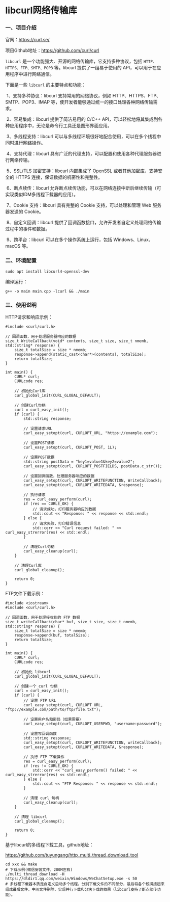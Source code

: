 # libcurl网络传输库

### 一、项目介绍

官网：https://curl.se/

项目Github地址：https://github.com/curl/curl

`libcurl` 是一个功能强大、开源的网络传输库，它支持多种协议，包括 `HTTP、HTTPS、FTP、SMTP、POP3` 等。libcurl 提供了一组易于使用的 API，可以用于在应用程序中进行网络通信。

下面是一些 `libcurl` 的主要特点和功能：

​	1、支持多种协议：libcurl 支持常用的网络协议，例如 HTTP、HTTPS、FTP、SMTP、POP3、IMAP 等，使开发者能够通过统一的接口处理各种网络传输需求。

​	2、容易集成：libcurl 提供了简洁易用的 C/C++ API，可以轻松地将其集成到各种应用程序中，无论是命令行工具还是图形界面应用。

​	3、多线程支持：libcurl 可以与多线程环境很好地配合使用，可以在多个线程中同时进行网络操作。

​	4、支持代理：libcurl 具有广泛的代理支持，可以配置和使用各种代理服务器进行网络传输。

​	5、SSL/TLS 加密支持：libcurl 内部集成了 OpenSSL 或者其他加密库，支持安全的 HTTPS 连接，保证数据的机密性和完整性。

​	6、断点续传：libcurl 允许断点续传功能，可以在网络连接中断后继续传输（可实现类似IDM多线程下载器的应用）。

​	7、Cookie 支持：libcurl 具有完整的 Cookie 支持，可以处理和管理 Web 服务器发送的 Cookie。

​	8、自定义回调：libcurl 提供了回调函数接口，允许开发者自定义处理网络传输过程中的事件和数据。

​	9、跨平台：libcurl 可以在多个操作系统上运行，包括 Windows、Linux、macOS 等。

### 二、环境配置

```# apt安装
sudo apt install libcurl4-openssl-dev
```

编译运行：

```# apt安装
g++ -o main main.cpp -lcurl && ./main
```

### 三、使用说明

HTTP请求和响应示例：

```#include <iostream>
#include <curl/curl.h>

// 回调函数，用于处理服务器响应的数据
size_t WriteCallback(void* contents, size_t size, size_t nmemb, std::string* response) {
    size_t totalSize = size * nmemb;
    response->append(static_cast<char*>(contents), totalSize);
    return totalSize;
}

int main() {
    CURL* curl;
    CURLcode res;

    // 初始化Curl库
    curl_global_init(CURL_GLOBAL_DEFAULT);

    // 创建Curl句柄
    curl = curl_easy_init();
    if (curl) {
        std::string response;

        // 设置请求URL
        curl_easy_setopt(curl, CURLOPT_URL, "https://example.com");

        // 设置POST请求
        curl_easy_setopt(curl, CURLOPT_POST, 1L);

        // 设置POST数据
        std::string postData = "key1=value1&key2=value2";
        curl_easy_setopt(curl, CURLOPT_POSTFIELDS, postData.c_str());

        // 设置回调函数，处理服务器响应的数据
        curl_easy_setopt(curl, CURLOPT_WRITEFUNCTION, WriteCallback);
        curl_easy_setopt(curl, CURLOPT_WRITEDATA, &response);

        // 执行请求
        res = curl_easy_perform(curl);
        if (res == CURLE_OK) {
            // 请求成功，打印服务器响应的数据
            std::cout << "Response: " << response << std::endl;
        } else {
            // 请求失败，打印错误信息
            std::cerr << "Curl request failed: " << curl_easy_strerror(res) << std::endl;
        }

        // 清理Curl句柄
        curl_easy_cleanup(curl);
    }

    // 清理Curl库
    curl_global_cleanup();

    return 0;
}
```

FTP文件下载示例：

```
#include <iostream>
#include <curl/curl.h>

// 回调函数，用于处理接收到的 FTP 数据
size_t writeCallback(char* buf, size_t size, size_t nmemb, std::string* response) {
    size_t totalSize = size * nmemb;
    response->append(buf, totalSize);
    return totalSize;
}

int main() {
    CURL* curl;
    CURLcode res;

    // 初始化 libcurl
    curl_global_init(CURL_GLOBAL_DEFAULT);

    // 创建一个 curl 句柄
    curl = curl_easy_init();
    if (curl) {
        // 设置 FTP URL
        curl_easy_setopt(curl, CURLOPT_URL, "ftp://example.com/path/to/ftp/file.txt");

        // 设置用户名和密码（如果需要）
        curl_easy_setopt(curl, CURLOPT_USERPWD, "username:password");

        // 设置写回调函数
        std::string response;
        curl_easy_setopt(curl, CURLOPT_WRITEFUNCTION, writeCallback);
        curl_easy_setopt(curl, CURLOPT_WRITEDATA, &response);

        // 执行 FTP 下载操作
        res = curl_easy_perform(curl);
        if (res != CURLE_OK) {
            std::cerr << "curl_easy_perform() failed: " << curl_easy_strerror(res) << std::endl;
        } else {
            std::cout << "FTP Response: " << response << std::endl;
        }

        // 清理 curl 句柄
        curl_easy_cleanup(curl);
    }

    // 清理 libcurl
    curl_global_cleanup();

    return 0;
}
```

基于libcurl的多线程下载工具，github地址：

https://github.com/tuyungang/http_multi_thread_download_tool

```# 编译
cd xxx && make
# 下载示例(微信安装文件，200M左右)
./multi_thread_download -H https://dldir1.qq.com/weixin/Windows/WeChatSetup.exe -s 50
# 多线程下载器本质是自定义启动多个线程，分别下载文件的不同部分，最后将各个段拼接起来组成最后文件，中间文件删除，实现并行下载和分块下载的效果（libcurl支持了断点续传功能）。
```

